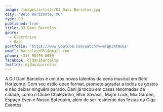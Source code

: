```yaml
---
image: /images/artists/DJ Dani Barcelos.jpg
city: 'Belo Horizonte, MG'
type: DJ
published: true
title: DJ Dani Barcelos
genre:
  - Eletrônica
  - Rap
portfolio: 'https://www.youtube.com/watch?v=mTqKJmtKuGs'
email: barcelosd951@gmail.com
phone: (31) 98499-0000
facebook: djdanibarcelos
twitter: djdanibarcelos
---
```

A DJ Dani Barcelos é um dos novos talentos da cena musical em Belo Horizonte. Com seu estilo open format, promete agradar a todos os gostos e não deixar ninguém parado. Dani já tocou em casas renomadas da cidade, como o Clube Chalezinho, Bhar Savassi, Major Lock, Mix Garden, Espaço Even e Nosso Botequim, além de ser residente das festas da Giga Eventos.
